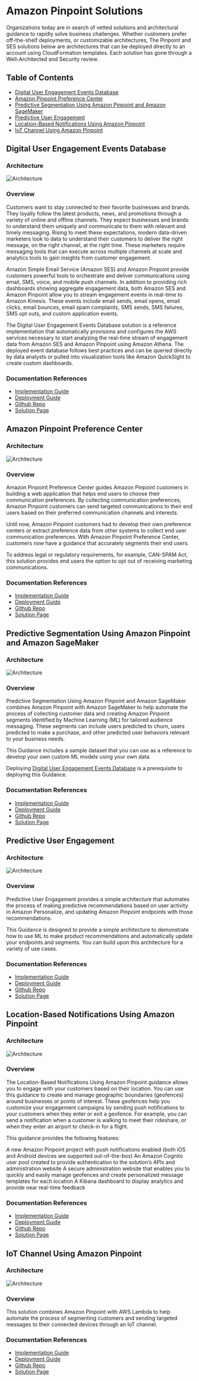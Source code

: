 # Amazon Pinpoint Solutions
Organizations today are in search of vetted solutions and architectural guidance to rapidly solve business challenges. Whether customers prefer off-the-shelf deployments, or customizable architectures, The Pinpoint and SES solutions below are architectures that can be deployed directly to an account using CloudFormation templates.  Each solution has gone through a Well-Architected and Security review.

## Table of Contents
* [Digital User Engagement Events Database](#digital-user-engagement-events-database)
* [Amazon Pinpoint Preference Center](#amazon-pinpoint-preference-center)
* [Predictive Segmentation Using Amazon Pinpoint and Amazon SageMaker](#predictive-segmentation-using-amazon-pinpoint-and-amazon-sagemaker)
* [Predictive User Engagement](#predictive-user-engagement)
* [Location-Based Notifications Using Amazon Pinpoint](#location-based-notifications-using-amazon-pinpoint)
* [IoT Channel Using Amazon Pinpoint](#iot-channel-using-amazon-pinpoint)



## Digital User Engagement Events Database

### Architecture
![Architecture](architectures/digital-user-engagement-events-database-architecture-diagram.b1f4423b5b7e11c22879e599ee5b085b29ea16e9.png)

### Overview
Customers want to stay connected to their favorite businesses and brands. They loyally follow the latest products, news, and promotions through a variety of online and offline channels. They expect businesses and brands to understand them uniquely and communicate to them with relevant and timely messaging. Rising to meet these expectations, modern data-driven marketers look to data to understand their customers to deliver the right message, on the right channel, at the right time. These marketers require messaging tools that can execute across multiple channels at scale and analytics tools to gain insights from customer engagement.

Amazon Simple Email Service (Amazon SES) and Amazon Pinpoint provide customers powerful tools to orchestrate and deliver communications using email, SMS, voice, and mobile push channels. In addition to providing rich dashboards showing aggregate engagement data, both Amazon SES and Amazon Pinpoint allow you to stream engagement events in real-time to Amazon Kinesis. These events include email sends, email opens, email clicks, email bounces, email spam complaints, SMS sends, SMS failures, SMS opt outs, and custom application events.

The Digital User Engagement Events Database solution is a reference implementation that automatically provisions and configures the AWS services necessary to start analyzing the real-time stream of engagement data from Amazon SES and Amazon Pinpoint using Amazon Athena. The deployed event database follows best practices and can be queried directly by data analysts or pulled into visualization tools like Amazon QuickSight to create custom dashboards.

### Documentation References
- [Implementation Guide](https://docs.aws.amazon.com/solutions/latest/digital-user-engagement-events-database/overview.html)
- [Deployment Guide](https://docs.aws.amazon.com/solutions/latest/digital-user-engagement-events-database/deployment.html)
- [Github Repo](https://github.com/awslabs/digital-user-engagement-events-database)
- [Solution Page](https://aws.amazon.com/solutions/implementations/digital-user-engagement-events-database/?did=sl_card&trk=sl_card)


## Amazon Pinpoint Preference Center

### Architecture
![Architecture](architectures/amazon-pinpoint-preference-center-arch-diagram.27719954c8638a8569a88b5448edab04d932b953.png)

### Overview
Amazon Pinpoint Preference Center guides Amazon Pinpoint customers in building a web application that helps end users to choose their communication preferences. By collecting communication preferences, Amazon Pinpoint customers can send targeted communications to their end users based on their preferred communication channels and interests.

Until now, Amazon Pinpoint customers had to develop their own preference centers or extract preference data from other systems to collect end user communication preferences. With Amazon Pinpoint Preference Center, customers now have a guidance that accurately segments their end users.

To address legal or regulatory requirements, for example, CAN-SPAM Act, this solution provides end users the option to opt out of receiving marketing communications.

### Documentation References
- [Implementation Guide](https://docs.aws.amazon.com/solutions/latest/amazon-pinpoint-preference-center/overview.html)
- [Deployment Guide](https://docs.aws.amazon.com/solutions/latest/amazon-pinpoint-preference-center/deployment.html)
- [Github Repo](https://github.com/awslabs/amazon-pinpoint-preference-center)
- [Solution Page](https://aws.amazon.com/solutions/implementations/amazon-pinpoint-preference-center/?did=sl_card&trk=sl_card)


## Predictive Segmentation Using Amazon Pinpoint and Amazon SageMaker

### Architecture
![Architecture](architectures/predictive-segmentation-using-amazon-pinpoint-and-amazon-sagemaker-architecture.b6341ce6d26ce5a90d4984f1060c27d17d3b7f95.png)

### Overview
Predictive Segmentation Using Amazon Pinpoint and Amazon SageMaker combines Amazon Pinpoint with Amazon SageMaker to help automate the process of collecting customer data and creating Amazon Pinpoint segments identified by Machine Learning (ML) for tailored audience messaging. These segments can include users predicted to churn, users predicted to make a purchase, and other predicted user behaviors relevant to your business needs.

This Guidance includes a sample dataset that you can use as a reference to develop your own custom ML models using your own data.

Deploying [Digital User Engagement Events Database](#digital-user-engagement-events-database) is a prerequisite to deploying this Guidance.

### Documentation References
- [Implementation Guide](https://docs.aws.amazon.com/solutions/latest/predictive-segmentation-using-amazon-pinpoint-and-amazon-sagemaker/overview.html)
- [Deployment Guide](https://docs.aws.amazon.com/solutions/latest/predictive-segmentation-using-amazon-pinpoint-and-amazon-sagemaker/deployment.html)
- [Github Repo](https://github.com/awslabs/predictive-segmentation-using-amazon-pinpoint-and-amazon-sagemaker)
- [Solution Page](https://aws.amazon.com/solutions/implementations/predictive-segmentation-using-amazon-pinpoint-and-amazon-sagemaker/?did=sl_card&trk=sl_card)

## Predictive User Engagement

### Architecture
![Architecture](architectures/predictive-user-engagement-architecture.7e3bdd3b55e962e74e3c638f68fc0e88beb98c3a.png)

### Overview
Predictive User Engagement provides a simple architecture that automates the process of making predictive recommendations based on user activity in Amazon Personalize, and updating Amazon Pinpoint endpoints with those recommendations.

This Guidance is designed to provide a simple architecture to demonstrate how to use ML to make product recommendations and automatically update your endpoints and segments. You can build upon this architecture for a variety of use cases.

### Documentation References
- [Implementation Guide](https://docs.aws.amazon.com/solutions/latest/predictive-user-engagement/overview.html)
- [Deployment Guide](https://docs.aws.amazon.com/solutions/latest/predictive-user-engagement/deployment.html)
- [Github Repo](https://github.com/awslabs/predictive-user-engagement)
- [Solution Page](https://aws.amazon.com/solutions/implementations/predictive-user-engagement/?did=sl_card&trk=sl_card)


## Location-Based Notifications Using Amazon Pinpoint

### Architecture
![Architecture](architectures/location-based-notifications-pinpoint-ra.a89caa813efd5e212ea1295bfec42561c25f32a3.png)

### Overview
The Location-Based Notifications Using Amazon Pinpoint guidance allows you to engage with your customers based on their location. You can use this guidance to create and manage geographic boundaries (geofences) around businesses or points of interest. These geofences help you customize your engagement campaigns by sending push notifications to your customers when they enter or exit a geofence. For example, you can send a notification when a customer is walking to meet their rideshare, or when they enter an airport to check-in for a flight.

This guidance provides the following features:

A new Amazon Pinpoint project with push notifications enabled (both iOS and Android devices are supported out-of-the-box)
An Amazon Cognito user pool created to provide authentication to the solution’s APIs and administration website
A secure administration website that enables you to quickly and easily manage geofences and create personalized message templates for each location
A Kibana dashboard to display analytics and provide near real-time feedback

### Documentation References
- [Implementation Guide](https://docs.aws.amazon.com/solutions/latest/location-based-notifications-using-amazon-pinpoint/overview.html)
- [Deployment Guide](https://docs.aws.amazon.com/solutions/latest/location-based-notifications-using-amazon-pinpoint/deployment.html)
- [Github Repo](https://github.com/awslabs/location-based-notifications-using-amazon-pinpoint)
- [Solution Page](https://aws.amazon.com/solutions/implementations/location-based-notifications-using-amazon-pinpoint/?did=sl_card&trk=sl_card)

## IoT Channel Using Amazon Pinpoint

### Architecture
![Architecture](architectures/iot-channel-using-amazon-pinpoint-architecture.61f861b69135996efd52ec971a9f352d7e2786d7.png)

### Overview
This solution combines Amazon Pinpoint with AWS Lambda to help automate the process of segmenting customers and sending targeted messages to their connected devices through an IoT channel. 

### Documentation References
- [Implementation Guide](https://docs.aws.amazon.com/solutions/latest/iot-channel-using-amazon-pinpoint/overview.html)
- [Deployment Guide](https://docs.aws.amazon.com/solutions/latest/iot-channel-using-amazon-pinpoint/deployment.html)
- [Github Repo](https://github.com/awslabs/iot-channel-using-amazon-pinpoint)
- [Solution Page](https://aws.amazon.com/solutions/implementations/iot-channel-using-amazon-pinpoint/?did=sl_card&trk=sl_card)